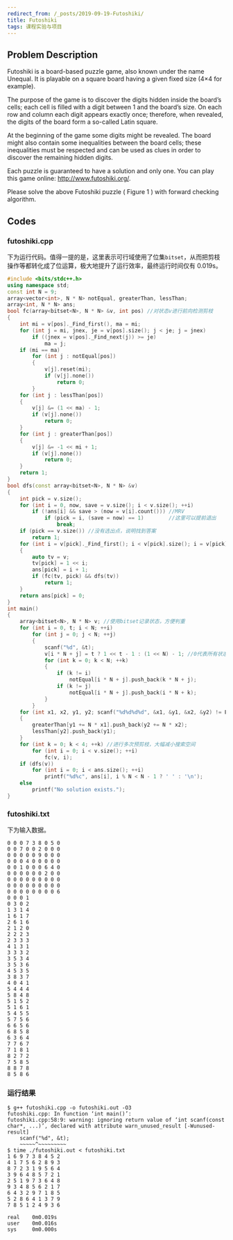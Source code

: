 ```yaml
---
redirect_from: /_posts/2019-09-19-Futoshiki/
title: Futoshiki
tags: 课程实验与项目
---
```


## Problem Description

Futoshiki is a board-based puzzle game, also known under the name Unequal. It is playable on a square board having a given fixed size (4×4 for example).

The purpose of the game is to discover the digits hidden inside the board’s cells; each cell is filled with a digit between 1 and the board’s size. On each row and column each digit appears exactly once; therefore, when revealed, the digits of the board form a so-called Latin square.

At the beginning of the game some digits might be revealed. The board might also contain some inequalities between the board cells; these inequalities must be respected and can be used as clues in order to discover the remaining hidden digits.

Each puzzle is guaranteed to have a solution and only one. You can play this game online: <http://www.futoshiki.org/>.

Please solve the above Futoshiki puzzle ( Figure 1 ) with forward checking algorithm.

## Codes

### futoshiki.cpp

下为运行代码。值得一提的是，这里表示可行域使用了位集`bitset`，从而把剪枝操作等都转化成了位运算，极大地提升了运行效率，最终运行时间仅有 0.019s。

```cpp
#include <bits/stdc++.h>
using namespace std;
const int N = 9;
array<vector<int>, N * N> notEqual, greaterThan, lessThan;
array<int, N * N> ans;
bool fc(array<bitset<N>, N * N> &v, int pos) //对状态v进行前向检测剪枝
{
	int mi = v[pos]._Find_first(), ma = mi;
	for (int j = mi, jnex, je = v[pos].size(); j < je; j = jnex)
		if ((jnex = v[pos]._Find_next(j)) >= je)
			ma = j;
	if (mi == ma)
		for (int j : notEqual[pos])
		{
			v[j].reset(mi);
			if (v[j].none())
				return 0;
		}
	for (int j : lessThan[pos])
	{
		v[j] &= (1 << ma) - 1;
		if (v[j].none())
			return 0;
	}
	for (int j : greaterThan[pos])
	{
		v[j] &= -1 << mi + 1;
		if (v[j].none())
			return 0;
	}
	return 1;
}
bool dfs(const array<bitset<N>, N * N> &v)
{
	int pick = v.size();
	for (int i = 0, now, save = v.size(); i < v.size(); ++i)
		if (!ans[i] && save > (now = v[i].count())) //MRV
			if (pick = i, (save = now) == 1)		//这里可以提前退出
				break;
	if (pick == v.size()) //没有选出点，说明找到答案
		return 1;
	for (int i = v[pick]._Find_first(); i < v[pick].size(); i = v[pick]._Find_next(i)) //遍历当前考虑的下标pick，他的可行值域{i}
	{
		auto tv = v;
		tv[pick] = 1 << i;
		ans[pick] = i + 1;
		if (fc(tv, pick) && dfs(tv))
			return 1;
	}
	return ans[pick] = 0;
}
int main()
{
	array<bitset<N>, N * N> v; //使用bitset记录状态，方便判重
	for (int i = 0, t; i < N; ++i)
		for (int j = 0; j < N; ++j)
		{
			scanf("%d", &t);
			v[i * N + j] = t ? 1 << t - 1 : (1 << N) - 1; //0代表所有状态都可行，因此将原值翻转
			for (int k = 0; k < N; ++k)
			{
				if (k != i)
					notEqual[i * N + j].push_back(k * N + j);
				if (k != j)
					notEqual[i * N + j].push_back(i * N + k);
			}
		}
	for (int x1, x2, y1, y2; scanf("%d%d%d%d", &x1, &y1, &x2, &y2) != EOF;)
	{
		greaterThan[y1 += N * x1].push_back(y2 += N * x2);
		lessThan[y2].push_back(y1);
	}
	for (int k = 0; k < 4; ++k) //进行多次预剪枝，大幅减小搜索空间
		for (int i = 0; i < v.size(); ++i)
			fc(v, i);
	if (dfs(v))
		for (int i = 0; i < ans.size(); ++i)
			printf("%d%c", ans[i], i % N < N - 1 ? ' ' : '\n');
	else
		printf("No solution exists.");
}
```

### futoshiki.txt

下为输入数据。

```shell
0 0 0 7 3 8 0 5 0
0 0 7 0 0 2 0 0 0
0 0 0 0 0 9 0 0 0
0 0 0 4 0 0 0 0 0
0 0 1 0 0 0 6 4 0
0 0 0 0 0 0 2 0 0
0 0 0 0 0 0 0 0 0
0 0 0 0 0 0 0 0 0
0 0 0 0 0 0 0 0 6
0 0 0 1
0 3 0 2
1 3 1 4
1 6 1 7
2 6 1 6
2 1 2 0
2 2 2 3
2 3 3 3
4 1 3 1
3 3 3 2
3 5 3 4
3 5 3 6
4 5 3 5
3 8 3 7
4 0 4 1
5 4 4 4
5 8 4 8
5 1 5 2
5 1 6 1
5 4 5 5
5 7 5 6
6 6 5 6
6 8 5 8
6 3 6 4
7 7 6 7
7 1 8 1
8 2 7 2
7 5 8 5
8 8 7 8
8 5 8 6
```

### 运行结果

```shell
$ g++ futoshiki.cpp -o futoshiki.out -O3
futoshiki.cpp: In function ‘int main()’:
futoshiki.cpp:58:9: warning: ignoring return value of ‘int scanf(const char*, ...)’, declared with attribute warn_unused_result [-Wunused-result]
    scanf("%d", &t);
    ~~~~~^~~~~~~~~~
$ time ./futoshiki.out < futoshiki.txt
1 6 9 7 3 8 4 5 2
4 1 7 5 6 2 8 9 3
8 7 2 3 1 9 5 6 4
3 9 6 4 8 5 7 2 1
2 5 1 9 7 3 6 4 8
9 3 4 8 5 6 2 1 7
6 4 3 2 9 7 1 8 5
5 2 8 6 4 1 3 7 9
7 8 5 1 2 4 9 3 6

real    0m0.019s
user    0m0.016s
sys     0m0.000s
```
